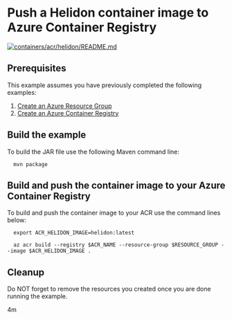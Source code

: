 
# Push a Helidon container image to Azure Container Registry

[![containers/acr/helidon/README.md](https://github.com/Azure-Samples/java-on-azure-examples/actions/workflows/containers_acr_helidon_README_md.yml/badge.svg)](https://github.com/Azure-Samples/java-on-azure-examples/actions/workflows/containers_acr_helidon_README_md.yml)

## Prerequisites

This example assumes you have previously completed the following examples:

1. [Create an Azure Resource Group](../../../general/group/create/README.md)
1. [Create an Azure Container Registry](../create/README.md)

<!-- workflow.cron(0 18 * * 4) -->
<!-- workflow.include(../create/README.md) -->

## Build the example

<!-- workflow.run()

  cd containers/acr/helidon

  -->

To build the JAR file use the following Maven command line:

```shell
  mvn package
```

## Build and push the container image to your Azure Container Registry

To build and push the container image to your ACR use the command lines below:

```shell
  export ACR_HELIDON_IMAGE=helidon:latest

  az acr build --registry $ACR_NAME --resource-group $RESOURCE_GROUP --image $ACR_HELIDON_IMAGE .
```

<!-- workflow.run()

  cd ../../..

  -->

## Cleanup

Do NOT forget to remove the resources you created once you are done running the
example.

<!-- workflow.directOnly()

  export RESULT=$(az acr repository show --name $ACR_NAME --image $ACR_HELIDON_IMAGE)
  az group delete --name $RESOURCE_GROUP --yes || true
  if [[ -z $RESULT ]]; then
    echo "Unable to find $ACR_HELIDON_IMAGE image"
    exit 1
  fi

  -->

4m
